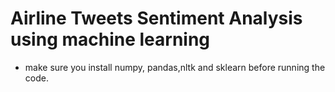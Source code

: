 # Airline Tweets Sentiment Analysis using machine learning

- make sure you install numpy, pandas,nltk and sklearn before running the code.